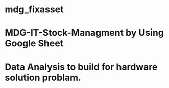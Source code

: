 # mdg_fixasset
# MDG-IT-Stock-Managment by Using Google Sheet
# Data Analysis to build for hardware solution problam.
